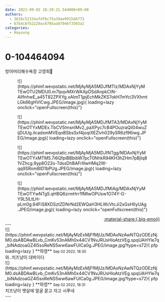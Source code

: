 ```yaml
---
date: 2022-09-02 18:29:21.544000+09:00
authors:
  - 3616c52154afdfbc75a39ae9915d4773
  - 67b4c6fb2220ac6705aa97046f3503a1
categories:
  - Hayoung
---
```


# 0-104464094

<div class="post-container" markdown="1">
<div class="content-container md-sidebar__scrollwrap" markdown="1">

방아머리해수욕장 고영희🥹
<figure markdown="1">
![](https://phinf.wevpstatic.net/MjAyMjA5MDJfMTIz/MDAxNjYyMTEwOTU2MDU0.m7IpqvMXrWAXpDSdAnpkCtN-AllfnhwE_a45T82ZPXYg.xAImT1jpjEchMkZKS7okH7mYci3VXhmtLGk66gHVlCwg.JPEG/image.jpg){ loading=lazy onclick="openFullscreen(this)"}
</figure>

<figure markdown="1">
![](https://phinf.wevpstatic.net/MjAyMjA5MDJfMTA3/MDAxNjYyMTEwOTYxMDEx.TbCV5lmsnIMv2_paXPyc7cB4POuzraQil04wuZijDUUg.ilcadsmMVEqoBSbsSxf4joqiXEZlvh029ySR6zf96iwg.JPEG/image.jpg){ loading=lazy onclick="openFullscreen(this)"}
</figure>

<figure markdown="1">
![](https://phinf.wevpstatic.net/MjAyMjA5MDJfNTgg/MDAxNjYyMTEwOTYxMTM5.7i6QfpiBBbibW7pcT0NhkR94KH3hZHm7pBjIq81VZhcg.9yp8O22o-TdssDhBAFrlllwHMq2W-qq9SRomBID1bPUg.JPEG/image.jpg){ loading=lazy onclick="openFullscreen(this)"}
</figure>

<figure markdown="1">
![](https://phinf.wevpstatic.net/MjAyMjA5MDJfMiAg/MDAxNjYyMTEwOTYwNTg5.qHBQ6zrmHrr1fMlwOPUsw1O74Y-G-Y9L5lLtLH-pLm0g.64FiS8XDSztZDNrNd2EWQaH3HLWcVtcJi2xGsHIIyUAg.JPEG/image.jpg){ loading=lazy onclick="openFullscreen(this)"}
</figure>


</div>
</div>

<div style="text-align: right;" markdown="1">
<a href="https://weverse.io/fromis9/fanpost/0-104464094" style="text-align: right;">:material-share:{.big-emoji}</a>
</div>
---

<div class="comments-container md-sidebar__scrollwrap" markdown="1">
<div class="comment" markdown="1">
<div class='id-container' markdown="1">
![](https://phinf.wevpstatic.net/MjAyMzExMjFfMjUz/MDAxNzAwNTQzODEzNjM0.dsABDAwBLvb_CmKv53nAMh0x44CV1NvJRUsHloAtzVEg.spqUAHYle7q_biNAdzoaGZ4l5soReNS5ww6awFUlCa0g.JPEG/image.jpg?type=s72){ pfp loading=lazy }
**<span class="artist">하영</span>** <small>Sep 02 2022, 18:30</small><br>
</div>
<div class='comment-body' markdown="1">
와..치즈냥이 대박이다
</div>
</div>
<div class="comment" markdown="1">
<div class='id-container' markdown="1">
![](https://phinf.wevpstatic.net/MjAyMzExMjFfMjUz/MDAxNzAwNTQzODEzNjM0.dsABDAwBLvb_CmKv53nAMh0x44CV1NvJRUsHloAtzVEg.spqUAHYle7q_biNAdzoaGZ4l5soReNS5ww6awFUlCa0g.JPEG/image.jpg?type=s72){ pfp loading=lazy }
**<span class="artist">하영</span>** <small>Sep 02 2022, 18:31</small><br>
</div>
<div class='comment-body' markdown="1">
치즈냥이 뱃살에 얼굴 묻고 자고 시푸네
</div>
</div>
</div>
---
